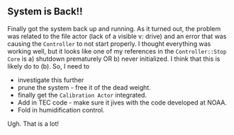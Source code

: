 ## System is Back!!

Finally got the system back up and running.  As it turned out, the problem was related to the file actor (lack of a visible v: drive) and an error that was causing the ``Controller`` to not start properly.  I thought everything was working well, but it looks like one of my references in the ``Controller::Stop Core`` is a) shutdown prematurely OR b) never initialized.  I think that this is likely do to (b). So, I need to 

* investigate this further
* prune the system - free it of the dead weight.
* finally get the ``Calibration Actor`` integrated.
* Add in TEC code - make sure it jives with the code developed at NOAA.
* Fold in humidification control.

Ugh.  That is a lot!
